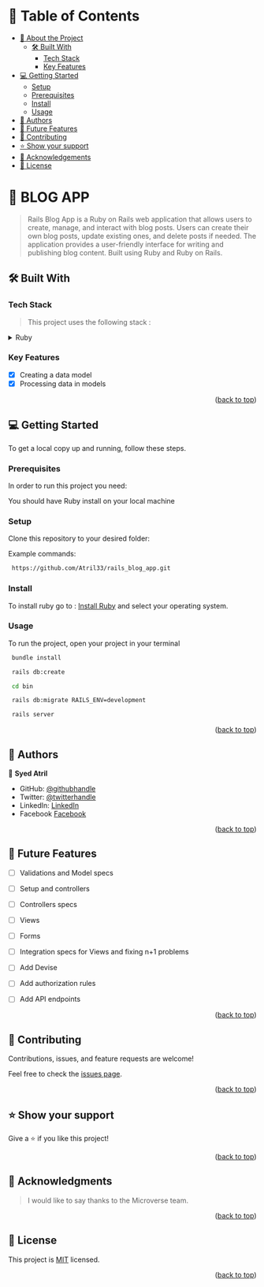 
<!-- TABLE OF CONTENTS -->
# 📗 Table of Contents

- [📖 About the Project](#about-project)
  - [🛠 Built With](#built-with)
    - [Tech Stack](#tech-stack)
    - [Key Features](#key-features)
- [💻 Getting Started](#getting-started)
  - [Setup](#setup)
  - [Prerequisites](#prerequisites)
  - [Install](#install)
  - [Usage](#usage)
- [👥 Authors](#authors)
- [🔭 Future Features](#future-features)
- [🤝 Contributing](#contributing)
- [⭐️ Show your support](#support)
- [🙏 Acknowledgements](#acknowledgements)
- [📝 License](#license)

<!-- PROJECT DESCRIPTION -->

# 📖  BLOG APP <a name='about-project'></a>

> Rails Blog App is a Ruby on Rails web application that allows users to create, manage, and interact with blog posts. Users can create their own blog posts, update existing ones, and delete posts if needed. The application provides a user-friendly interface for writing and publishing blog content. Built using Ruby and Ruby on Rails.

## 🛠 Built With <a name='built-with'></a>

### Tech Stack <a name='tech-stack'></a>

> This project uses the following stack :

<details>
  <summary>Ruby</summary>
  <summary>Ruby On Rails</summary>
</details>

<!-- Features -->

### Key Features <a name='key-features'></a>

<!-- > Describe between 1-3 key features of the application. -->

- [x] Creating a data model
- [x] Processing data in models

<p align='right'>(<a href='#readme-top'>back to top</a>)</p>


<!-- GETTING STARTED -->

## 💻 Getting Started <a name='getting-started'></a>

<!-- > Clone the repository by clicking on the 'Code' button and copy the link -->

To get a local copy up and running, follow these steps.

### Prerequisites

In order to run this project you need:

You should have Ruby install on your local machine

### Setup

Clone this repository to your desired folder:

Example commands:

```sh
 https://github.com/Atril33/rails_blog_app.git
```

### Install

To install ruby go to : [Install Ruby](https://rubyinstaller.org/) and select your operating system.


### Usage

To run the project, open your project in your terminal

```sh
 bundle install
```

```sh
 rails db:create
```

```sh
 cd bin
```

```sh
 rails db:migrate RAILS_ENV=development
```

```sh
 rails server
```


<p align='right'>(<a href='#readme-top'>back to top</a>)</p>

<!-- AUTHORS -->

## 👥 Authors <a name='authors'></a>
👤 **Syed Atril**

- GitHub: [@githubhandle](https://github.com/Atril33)
- Twitter: [@twitterhandle](https://twitter.com/AtrilSyed)
- LinkedIn: [LinkedIn](https://www.linkedin.com/in/syed-atril-831696248/)
- Facebook [Facebook](https://web.facebook.com/profile.php?id=100073724910623)

<p align='right'>(<a href='#readme-top'>back to top</a>)</p>

<!-- FUTURE FEATURES -->

## 🔭 Future Features <a name='future-features'></a>

<!-- > Describe 1 - 3 features you will add to the project. -->
- [ ] Validations and Model specs
- [ ] Setup and controllers
- [ ] Controllers specs
- [ ] Views
- [ ] Forms
- [ ] Integration specs for Views and fixing n+1 problems
- [ ] Add Devise
- [ ] Add authorization rules
- [ ] Add API endpoints


<p align='right'>(<a href='#readme-top'>back to top</a>)</p>

<!-- CONTRIBUTING -->

## 🤝 Contributing <a name='contributing'></a>

Contributions, issues, and feature requests are welcome!

Feel free to check the [issues page](https://github.com/swarzstein/morse-code/issues).

<p align='right'>(<a href='#readme-top'>back to top</a>)</p>

<!-- SUPPORT -->

## ⭐️ Show your support <a name='support'></a>

Give a ⭐️ if you like this project!

<p align='right'>(<a href='#readme-top'>back to top</a>)</p>

<!-- ACKNOWLEDGEMENTS -->

## 🙏 Acknowledgments <a name='acknowledgements'></a>

> I would like to say thanks to the Microverse team.

<p align='right'>(<a href='#readme-top'>back to top</a>)</p>

<!-- LICENSE -->

## 📝 License <a name='license'></a>

This project is [MIT](https://github.com/Atril33/rails_blog_app/blob/dev/LICENSE) licensed.

<p align='right'>(<a href='#readme-top'>back to top</a>)</p>

